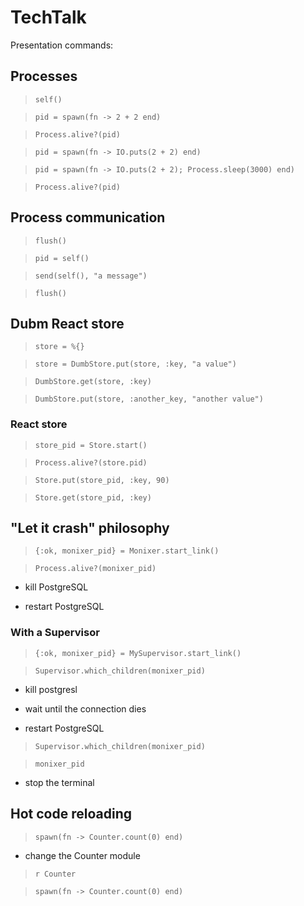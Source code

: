 # TechTalk

Presentation commands:

## Processes

> `self()`

> `pid = spawn(fn -> 2 + 2 end)`

> `Process.alive?(pid)`

> `pid = spawn(fn -> IO.puts(2 + 2) end)`

> `pid = spawn(fn -> IO.puts(2 + 2); Process.sleep(3000) end)`

> `Process.alive?(pid)`

## Process communication

> `flush()`

> `pid = self()`

> `send(self(), "a message")`

> `flush()`

## Dubm React store

> `store = %{}`

> `store = DumbStore.put(store, :key, "a value")`

> `DumbStore.get(store, :key)`

> `DumbStore.put(store, :another_key, "another value")`

### React store

> `store_pid = Store.start()`

> `Process.alive?(store.pid)`

> `Store.put(store_pid, :key, 90)`

> `Store.get(store_pid, :key)`

## "Let it crash" philosophy

> `{:ok, monixer_pid} = Monixer.start_link()`

> `Process.alive?(monixer_pid)`

- kill PostgreSQL

- restart PostgreSQL

### With a Supervisor

> `{:ok, monixer_pid} = MySupervisor.start_link()`

> `Supervisor.which_children(monixer_pid)`

- kill postgresl

- wait until the connection dies

- restart PostgreSQL

> `Supervisor.which_children(monixer_pid)`

> `monixer_pid`

- stop the terminal

## Hot code reloading

> `spawn(fn -> Counter.count(0) end)`

- change the Counter module

> `r Counter`

> `spawn(fn -> Counter.count(0) end)`